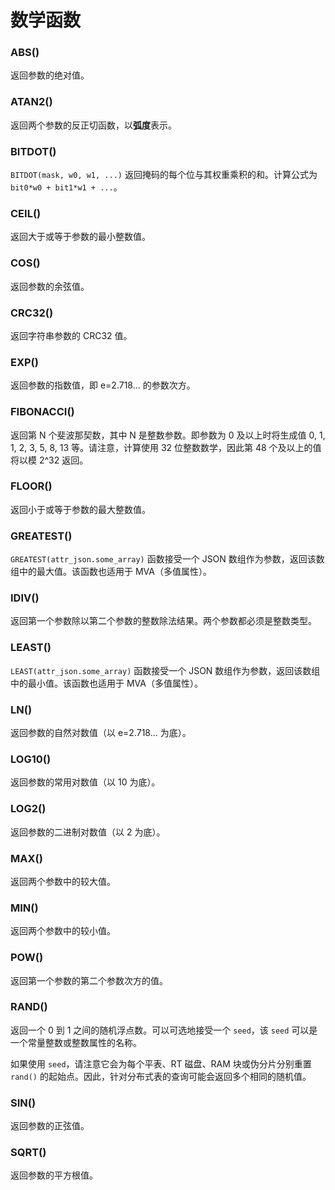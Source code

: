 # 数学函数

### ABS()

返回参数的绝对值。

### ATAN2()

返回两个参数的反正切函数，以**弧度**表示。

### BITDOT()

`BITDOT(mask, w0, w1, ...)` 返回掩码的每个位与其权重乘积的和。计算公式为 `bit0*w0 + bit1*w1 + ...`。

### CEIL()

返回大于或等于参数的最小整数值。

### COS()

返回参数的余弦值。

### CRC32()

返回字符串参数的 CRC32 值。

### EXP()

返回参数的指数值，即 e=2.718... 的参数次方。

### FIBONACCI()

返回第 N 个斐波那契数，其中 N 是整数参数。即参数为 0 及以上时将生成值 0, 1, 1, 2, 3, 5, 8, 13 等。请注意，计算使用 32 位整数数学，因此第 48 个及以上的值将以模 2^32 返回。

### FLOOR()

返回小于或等于参数的最大整数值。

### GREATEST()

`GREATEST(attr_json.some_array)` 函数接受一个 JSON 数组作为参数，返回该数组中的最大值。该函数也适用于 MVA（多值属性）。

### IDIV()

返回第一个参数除以第二个参数的整数除法结果。两个参数都必须是整数类型。

### LEAST()

`LEAST(attr_json.some_array)` 函数接受一个 JSON 数组作为参数，返回该数组中的最小值。该函数也适用于 MVA（多值属性）。

### LN()

返回参数的自然对数值（以 e=2.718... 为底）。

### LOG10()

返回参数的常用对数值（以 10 为底）。

### LOG2()

返回参数的二进制对数值（以 2 为底）。

### MAX()

返回两个参数中的较大值。

### MIN()

返回两个参数中的较小值。

### POW()

返回第一个参数的第二个参数次方的值。

### RAND()

返回一个 0 到 1 之间的随机浮点数。可以可选地接受一个 `seed`，该 `seed` 可以是一个常量整数或整数属性的名称。

如果使用 `seed`，请注意它会为每个平表、RT 磁盘、RAM 块或伪分片分别重置 `rand()` 的起始点。因此，针对分布式表的查询可能会返回多个相同的随机值。

### SIN()

返回参数的正弦值。

### SQRT()

返回参数的平方根值。

<!-- proofread -->